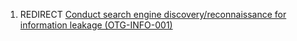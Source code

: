 1.  REDIRECT [Conduct search engine discovery/reconnaissance for
    information leakage
    (OTG-INFO-001)](Conduct_search_engine_discovery/reconnaissance_for_information_leakage_\(OTG-INFO-001\) "wikilink")